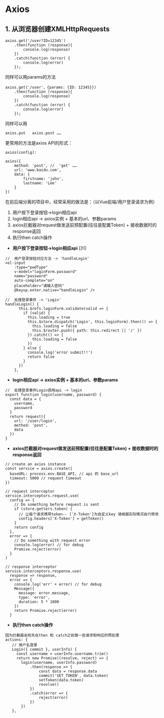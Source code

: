 # Axios
## 1. 从浏览器创建XMLHttpRequests
```
axios.get('/user?ID=12345')
    .then(function (response){
        console.log(response)
    })
    .catch(function (error) {
        console.log(error)
    });
```
同样可以用params的方法
```
axios.get('/user'，{params: {ID: 12345}})
    .then(function (response){
        console.log(response)
    })
    .catch(function (error) {
        console.log(error)
    });
```
同样可以用
```
axios.put   axios.post ……
```
更常用的方法是axios API的形式：
```
axios(config):

axios({
    method: 'post', //  'get' ……
    url: 'www.baidu.com',
    data: {
        firstname: 'john',
        lastname: 'Lee'
    }
})
```

在前后端分离的项目中，经常采用的做法是：（以Vue前端/用户登录请求为例）
1. 用户按下登录按钮->login相应api
2. login相应api -> axios实例 + 基本的url、参数params
3. axios拦截器对request做发送前预配置(往往是配置Token) + 接收数据时的response返回
4. 执行then catch操作

- **用户按下登录按钮->login相应api**
[]!()
```
//  用户登录按钮对应方法 -> 'handleLogin'
<el-input
    :type="pwdType"
    v-model="loginForm.password"
    name="password"
    auto-complete="on"
    placeholder="请输入密码"
    @keyup.enter.native="handleLogin" />

//  处理登录事件 -> 'Login'
handleLogin() {
      this.$refs.loginForm.validate(valid => {
        if (valid) {
          this.loading = true
          this.$store.dispatch('Login', this.loginForm).then(() => {
            this.loading = false
            this.$router.push({ path: this.redirect || '/' })
          }).catch(() => {
            this.loading = false
          })
        } else {
          console.log('error submit!!')
          return false
        }
      })
    },
```

- **login相应api -> axios实例 + 基本的url、参数params**
```
//  处理登录事件Login调用api -> login
export function login(username, password) {
  const data = {
    username,
    password
  }
  return request({
    url: '/user/login',
    method: 'post',
    data
  })
}
```

- **axios拦截器对request做发送前预配置(往往是配置Token) + 接收数据时的response返回**
```
// create an axios instance
const service = axios.create({
  baseURL: process.env.BASE_API, // api 的 base_url
  timeout: 5000 // request timeout
})

// request interceptor
service.interceptors.request.use(
  config => {
    // Do something before request is sent
    if (store.getters.token) {
      // 让每个请求携带token-- ['X-Token']为自定义key 请根据实际情况自行修改
      config.headers['X-Token'] = getToken()
    }
    return config
  },
  error => {
    // Do something with request error
    console.log(error) // for debug
    Promise.reject(error)
  }
)

// response interceptor
service.interceptors.response.use(
  response => response,
  error => {
    console.log('err' + error) // for debug
    Message({
      message: error.message,
      type: 'error',
      duration: 5 * 1000
    })
    return Promise.reject(error)
  }
```

- **执行then catch操作**
 ```
因为拦截器会抢先在then 和 catch之前做一些请求和响应的预处理
actions: {
    // 用户名登录
    Login({ commit }, userInfo) {
      const username = userInfo.username.trim()
      return new Promise((resolve, reject) => {
        login(username, userInfo.password)
            .then(response => {
                const data = response.data
                commit('SET_TOKEN', data.token)
                setToken(data.token)
                resolve()
            })
            .catch(error => {
                reject(error)
            })
        })
    },
 ```